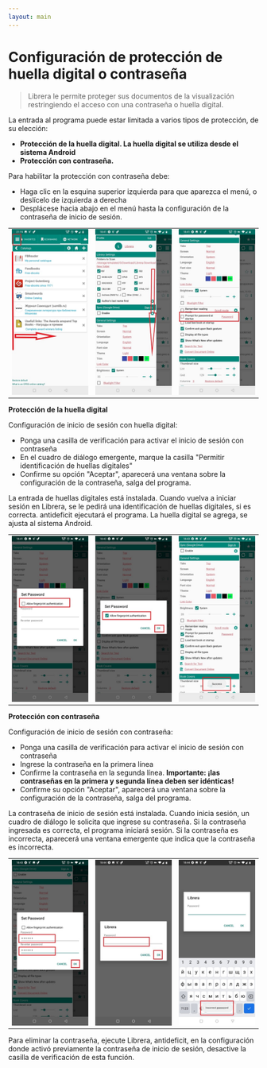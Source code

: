 ```yaml
---
layout: main
---
```


# Configuración de protección de huella digital o contraseña

> Librera le permite proteger sus documentos de la visualización restringiendo el acceso con una contraseña o huella digital.

La entrada al programa puede estar limitada a varios tipos de protección, de su elección:

* **Protección de la huella digital. La huella digital se utiliza desde el sistema Android**
* **Protección con contraseña.**

Para habilitar la protección con contraseña debe:

* Haga clic en la esquina superior izquierda para que aparezca el menú, o deslícelo de izquierda a derecha
* Desplácese hacia abajo en el menú hasta la configuración de la contraseña de inicio de sesión.

||||
|-|-|-|
|![](1.jpg)|![](2.jpg)|![](3.jpg)|

**Protección de la huella digital**

Configuración de inicio de sesión con huella digital:
* Ponga una casilla de verificación para activar el inicio de sesión con contraseña
* En el cuadro de diálogo emergente, marque la casilla &quot;Permitir identificación de huellas digitales&quot;
* Confirme su opción &quot;Aceptar&quot;, aparecerá una ventana sobre la configuración de la contraseña, salga del programa.

La entrada de huellas digitales está instalada. Cuando vuelva a iniciar sesión en Librera, se le pedirá una identificación de huellas digitales, si es correcta.
antideficit ejecutará el programa. La huella digital se agrega, se ajusta al sistema Android.

||||
|-|-|-|
|![](4.jpg)|![](5.jpg)|![](7.jpg)|

**Protección con contraseña**

Configuración de inicio de sesión con contraseña:

* Ponga una casilla de verificación para activar el inicio de sesión con contraseña
* Ingrese la contraseña en la primera línea
* Confirme la contraseña en la segunda línea. **Importante: ¡las contraseñas en la primera y segunda línea deben ser idénticas!**
* Confirme su opción &quot;Aceptar&quot;, aparecerá una ventana sobre la configuración de la contraseña, salga del programa.

La contraseña de inicio de sesión está instalada. Cuando inicia sesión, un cuadro de diálogo le solicita que ingrese su contraseña. Si la contraseña ingresada es correcta, el programa iniciará sesión. Si la contraseña es incorrecta, aparecerá una ventana emergente que indica que la contraseña es incorrecta.

||||
|-|-|-|
|![](6.jpg)|![](8.jpg)|![](10.jpg)|

Para eliminar la contraseña, ejecute Librera, antideficit, en la configuración donde activó previamente la contraseña de inicio de sesión, desactive la casilla de verificación de esta función.
